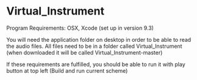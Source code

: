 # Virtual_Instrument
Program Requirements: OSX, Xcode (set up in version 9.3)

You will need the application folder on desktop in order to be able to read the audio files. 
All files need to be in a folder called Virtual_Instrument (when downloaded it will be called Virtual_Instrument-master)

If these requirements are fulfilled, you should be able to run it with play button at top left
(Build and run current scheme)
